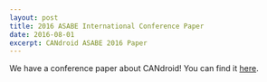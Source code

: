 ```yaml
---
layout: post
title: 2016 ASABE International Conference Paper
date: 2016-08-01
excerpt: CANdroid ASABE 2016 Paper
---
```


We have a conference paper about CANdroid! You can find it
[here](http://elibrary.asabe.org/abstract.asp?aid=47192).

